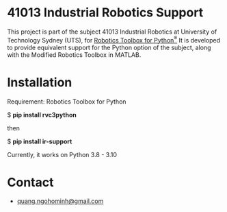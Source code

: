 # 41013 Industrial Robotics Support

This project is part of the subject 41013 Industrial Robotics at University of Technology Sydney (UTS), for <a href="https://github.com/petercorke/robotics-toolbox-python">Robotics Toolbox for Python<sup>&reg;</sup></a>
It is developed to provide equivalent support for the Python option of the subject, along with the Modified Robotics Toolbox in MATLAB.

# Installation
Requirement: Robotics Toolbox for Python

$ **pip install rvc3python**

then

$ **pip install ir-support**

Currently, it works on Python 3.8 - 3.10

# Contact
 - quang.ngohominh@gmail.com
